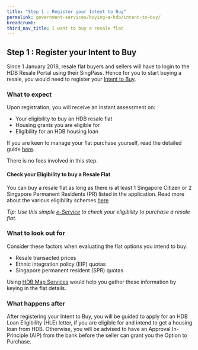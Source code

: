 ```yaml
---
title: "Step 1 : Register your Intent to Buy"
permalink: government-services/buying-a-hdb/intent-to-buy/
breadcrumb: 
third_nav_title: I want to buy a resale flat
---
```


## Step 1 : Register your Intent to Buy 

Since 1 January 2018, resale flat buyers and sellers will have to login to the HDB Resale Portal using their SingPass. Hence for you to start buying a resale, you would need to register your [Intent to Buy](https://services2.hdb.gov.sg/webapp/BB31AWDashboardWeb/BB31PLogin.jsp).

### What to expect 

Upon registration, you will receive an instant assessment on:

- Your eligibility to buy an HDB resale flat 
- Housing grants you are eligible for
- Eligibility for an HDB housing loan

If you are keen to manage your flat purchase yourself, read the detailed guide [here](https://www.hdb.gov.sg/cs/infoweb/residential/buying-a-flat/resale/ways-to-buy).

There is no fees involved in this step.

#### Check your Eligibility to buy a Resale Flat

You can buy a resale flat as long as there is at least 1 Singapore Citizen or 2 Singapore Permanent Residents (PR) listed in the application. Read more about the various eligibility schemes [here](https://www.hdb.gov.sg/cs/infoweb/residential/buying-a-flat/resale/eligibility-)

<em>Tip: Use this simple [e-Service](https://services2.hdb.gov.sg/webapp/BP13EligCheck/BP13SHome?strSystem=CHECK) to check your eligibility to purchase a resale flat.</em>


### What to look out for

Consider these factors when evaluating the flat options you intend to buy:

- Resale transacted prices
- Ethnic integration policy (EIP) quotas
- Singapore permanent resident (SPR) quotas 

Using [HDB Map Services](https://services2.hdb.gov.sg/web/fi10/emap.html) would help you gather these information by keying in the flat details.

### What happens after

After registering your Intent to Buy, you will be guided to apply for an HDB Loan Eligibility (HLE) letter, if you are eligible for and intend to get a housing loan from HDB. Otherwise, you will be advised to have an Approval In-Principle (AIP) from the bank before the seller can grant you the Option to Purchase.



